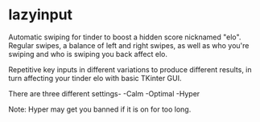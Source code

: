 # lazyinput
Automatic swiping for tinder to boost a hidden score nicknamed "elo". Regular swipes, a balance of left and right swipes, as well as who you're swiping and who is swiping you back affect elo.

Repetitive key inputs in different variations to produce different results, in turn affecting your tinder elo with basic TKinter GUI.

There are three different settings-
-Calm
-Optimal
-Hyper

Note: Hyper may get you banned if it is on for too long. 


